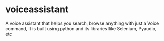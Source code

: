# voiceassistant
A voice assistant that helps you search, browse anything with just a Voice command, It is built using python and its libraries like Selenium, Pyaudio, etc

